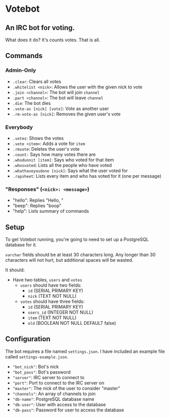 # Votebot
## An IRC bot for voting.

What does it do? It's counts votes. That is all.

## Commands
### Admin-Only
- `.clear`: Clears all votes
- `.whitelist <nick>`: Allows the user with the given nick to vote
- `.join <channel>`: The bot will join `channel`
- `.part <channel>`: The bot will leave `channel`
- `.die`: The bot dies
- `.vote-as [nick] [vote]`: Vote as another user
- `.rm-vote-as [nick]`: Removes the given user's vote

### Everybody
- `.votes`: Shows the votes
- `.vote <item>`: Adds a vote for `item`
- `.rmvote`: Deletes the user's vote
- `.count:` Says how many votes there are
- `.whodunnit [item]`: Says who voted for that item
- `.whosvoted`: Lists all the people who have voted
- `.whathaveyoudone [nick]`: Says what the user voted for
- `.rapsheet`: Lists every item and who has voted for it (one per message)

### "Responses" (`<nick>: <message>`)
- "hello": Replies "Hello, <sender>"
- "beep": Replies "boop"
- "help": Lists summary of commands

## Setup
To get Votebot running, you're going to need to set up a PostgreSQL database
for it.

`varchar` fields should be at least 30 characters long. Any longer than 30
characters will not hurt, but additional spaces will be wasted.

It should:
- Have two tables, `users` and `votes`
  - `users` should have two fields:
    - `id` (SERIAL PRIMARY KEY)
    - `nick` (TEXT NOT NULL)
  - `votes` should have three fields:
    - `id` (SERIAL PRIMARY KEY)
    - `users_id` (INTEGER NOT NULL)
    - `item` (TEXT NOT NULL)
    - `old` (BOOLEAN NOT NULL DEFAULT false)

## Configuration
The bot requires a file named `settings.json`. I have included an example file called `settings-example.json`.

- `"bot_nick"`: Bot's nick
- `"bot_pass"`: Bot's password
- `"server"`: IRC server to connect to
- `"port"`: Port to connect to the IRC server on
- `"master"`: The nick of the user to consider "master"
- `"channels"`: An array of channels to join
- `"db-name"`: PostgreSQL database name
- `"db-user"`: User with access to the database
- `"db-pass"`: Password for user to access the database
